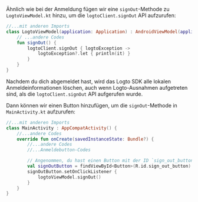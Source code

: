 Ähnlich wie bei der Anmeldung fügen wir eine `signOut`-Methode zu `LogtoViewModel.kt` hinzu, um die `logtoClient.signOut` API aufzurufen:

```kotlin
//...mit anderen Imports
class LogtoViewModel(application: Application) : AndroidViewModel(application) {
    // ...andere Codes
    fun signOut() {
        logtoClient.signOut { logtoException ->
            logtoException?.let { println(it) }
        }
    }
}
```

Nachdem du dich abgemeldet hast, wird das Logto SDK alle lokalen Anmeldeinformationen löschen, auch wenn Logto-Ausnahmen aufgetreten sind, als die `logtoClient.signOut` API aufgerufen wurde.

Dann können wir einen Button hinzufügen, um die `signOut`-Methode in `MainActivity.kt` aufzurufen:

```kotlin
//...mit anderen Imports
class MainActivity : AppCompatActivity() {
    //...andere Codes
    override fun onCreate(savedInstanceState: Bundle?) {
        //...andere Codes
        //...Anmeldebutton-Codes

        // Angenommen, du hast einen Button mit der ID `sign_out_button` in deinem Layout
        val signOutButton = findViewById<Button>(R.id.sign_out_button)
        signOutButton.setOnClickListener {
            logtoViewModel.signOut()
        }
    }
}
```
